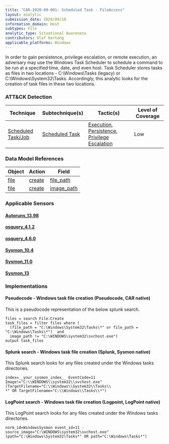 ```yaml
---
title: "CAR-2020-09-001: Scheduled Task - FileAccess"
layout: analytic
submission_date: 2020/09/10
information_domain: Host
subtypes: File
analytic_type: Situational Awareness
contributors: Olaf Hartong
applicable_platforms: Windows
---
```


In order to gain persistence, privilege escalation, or remote execution, an adversary may use the Windows Task Scheduler to schedule a command to be run at a specified time, date, and even host. Task Scheduler stores tasks as files in two locations - C:\Windows\Tasks (legacy) or C:\Windows\System32\Tasks. Accordingly, this analytic looks for the creation of task files in these two locations.


### ATT&CK Detection

|Technique|Subtechnique(s)|Tactic(s)|Level of Coverage|
|---|---|---|---|
|[Scheduled Task/Job](https://attack.mitre.org/techniques/T1053/)|[Scheduled Task](https://attack.mitre.org/techniques/T1053/005/)|[Execution](https://attack.mitre.org/tactics/TA0002/), [Persistence](https://attack.mitre.org/tactics/TA0003/), [Privilege Escalation](https://attack.mitre.org/tactics/TA0004/)|Low|

### Data Model References

|Object|Action|Field|
|---|---|---|
|[file](/data_model/file) | [create](/data_model/file#create) | [file_path](/data_model/file#file_path) |
|[file](/data_model/file) | [create](/data_model/file#create) | [image_path](/data_model/file#image_path) |


### Applicable Sensors
####   [Autoruns_13.98](/sensors/Autoruns_13.98)
####   [osquery_4.1.2](/sensors/osquery_4.1.2)
####   [osquery_4.6.0](/sensors/osquery_4.6.0)
####   [Sysmon_10.4](/sensors/Sysmon_10.4)
####   [Sysmon_11.0](/sensors/Sysmon_11.0)
####   [Sysmon_13](/sensors/Sysmon_13)

### Implementations

#### Pseudocode - Windows task file creation (Pseudocode, CAR native)


This is a pseudocode representation of the below splunk search.


```
files = search File:Create
task_files = filter files where (
  (file_path = "C:\Windows\System32\Tasks\*" or file_path = "C:\Windows\Tasks\*")  and
  image_path != "C:\WINDOWS\system32\svchost.exe")
output task_files
```


#### Splunk search - Windows task file creation (Splunk, Sysmon native)


This Splunk search looks for any files created under the Windows tasks directories.


```
index=__your_sysmon_index__ EventCode=11 Image!="C:\\WINDOWS\\system32\\svchost.exe" (TargetFilename="C:\\Windows\\System32\\Tasks\\
*" OR TargetFilename="C:\\Windows\\Tasks\\*")
```


#### LogPoint search - Windows task file creation (Logpoint, LogPoint native)


This LogPoint search looks for any files created under the Windows tasks directories.


```
norm_id=WindowsSysmon event_id=11 -source_image="C:\WINDOWS\system32\svchost.exe" (path="C:\Windows\System32\Tasks*" OR path="C:\Windows\Tasks*")
```




